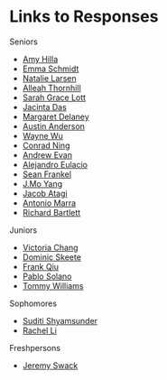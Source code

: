 # Links to Responses

Seniors
- [Amy Hilla](https://aehilla.github.io/data310_spring2021/)
- [Emma Schmidt](https://emma-schmidt.github.io/DATA310/)
- [Natalie Larsen](https://natallzl.github.io/data310/)
- [Alleah Thornhill](https://alleahsoleil.github.io/Applied_Machine_Learning/)
- [Sarah Grace Lott](https://sglott.github.io/Data310_workbook/)
- [Jacinta Das](https://jpdas18.github.io/Applied-Machine-Learning/)
- [Margaret Delaney](https://mmdelaney.github.io/DATA-310/)
- [Austin Anderson](https://aa-battery.github.io/Applied-Machine-Learning/)
- [Wayne Wu](https://dwurian.github.io/DATA-310/)
- [Conrad Ning](https://cning0506.github.io/DATA-310_Applied_Machine_Learning/)
- [Andrew Evan](https://andrewevanwm.github.io/DataScience310/)
- [Alejandro Eulacio](https://ale-eulacio.github.io/data310/)
- [Sean Frankel](https://seanf879.github.io/Sean-s-Lab/)
- [J.Mo Yang](https://jmoyang.github.io/DATA310/)
- [Jacob Atagi](https://jdatagi.github.io/Data_310/)
- [Antonio Marra](https://antoniomarra8.github.io/DATA310/)
- [Richard Bartlett](https://rj-bartlett.github.io/Data310/)

Juniors
- [Victoria Chang](https://victoyyc.github.io/DATA-310/)
- [Dominic Skeete](https://daskeete.github.io/daskeete_data_310/)
- [Frank Qiu](https://frank-q-00.github.io/Data-310/)
- [Pablo Solano](https://pablo.codes/appml)
- [Tommy Williams](https://ktwilliams15.github.io/Responses/)

Sophomores
- [Suditi Shyamsunder](https://suditishyamsunder.github.io/DATA310/)
- [Rachel Li](https://rrrrli.github.io/DATA_310/)

Freshpersons
- [Jeremy Swack](https://jeremy-swack.github.io/applied-machine-learning/)
  


